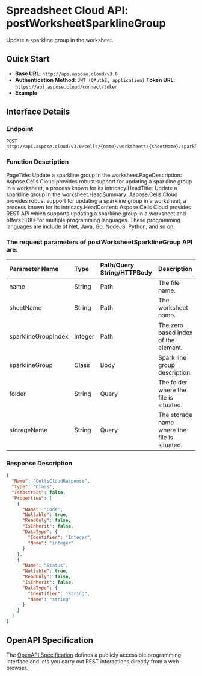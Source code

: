 # **Spreadsheet Cloud API: postWorksheetSparklineGroup**

Update a sparkline group in the worksheet. 


## **Quick Start**

- **Base URL**: `http://api.aspose.cloud/v3.0`
- **Authentication Method**: `JWT (OAuth2, application)`  **Token URL**: `https://api.aspose.cloud/connect/token`
- **Example** 

## **Interface Details**

### **Endpoint** 

```
POST http://api.aspose.cloud/v3.0/cells/{name}/worksheets/{sheetName}/sparklineGroups/{sparklineGroupIndex}
```
### **Function Description**
PageTitle: Update a sparkline group in the worksheet.PageDescription: Aspose.Cells Cloud provides robust support for updating a sparkline group in a worksheet, a process known for its intricacy.HeadTitle: Update a sparkline group in the worksheet.HeadSummary: Aspose.Cells Cloud provides robust support for updating a sparkline group in a worksheet, a process known for its intricacy.HeadContent: Aspose.Cells Cloud provides REST API which supports updating a sparkline group in a worksheet and offers SDKs for multiple programming languages. These programming languages are include of Net, Java, Go, NodeJS, Python, and so on.

### The request parameters of **postWorksheetSparklineGroup** API are: 

| Parameter Name | Type | Path/Query String/HTTPBody | Description | 
| :- | :- | :- |:- | 
|name|String|Path|The file name.|
|sheetName|String|Path|The worksheet name.|
|sparklineGroupIndex|Integer|Path|The zero based index of the element.|
|sparklineGroup|Class|Body|Spark line group description.|
|folder|String|Query|The folder where the file is situated.|
|storageName|String|Query|The storage name where the file is situated.|

### **Response Description**
```json
{
  "Name": "CellsCloudResponse",
  "Type": "Class",
  "IsAbstract": false,
  "Properties": [
    {
      "Name": "Code",
      "Nullable": true,
      "ReadOnly": false,
      "IsInherit": false,
      "DataType": {
        "Identifier": "Integer",
        "Name": "integer"
      }
    },
    {
      "Name": "Status",
      "Nullable": true,
      "ReadOnly": false,
      "IsInherit": false,
      "DataType": {
        "Identifier": "String",
        "Name": "string"
      }
    }
  ]
}
```


## OpenAPI Specification

The [OpenAPI Specification](https://reference.aspose.cloud/cells/#/SparklineGroupsController/PostWorksheetSparklineGroup) defines a publicly accessible programming interface and lets you carry out REST interactions directly from a web browser.


